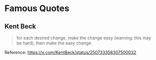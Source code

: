 # Famous Quotes
## Kent Beck
> for each desired change, make the change easy (warning: this may be hard), then make the easy change

Reference: https://x.com/KentBeck/status/250733358307500032
